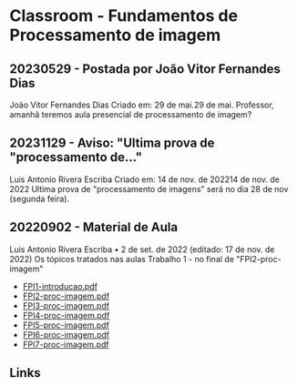 # Classroom - Fundamentos de Processamento de imagem

## 20230529 - Postada por João Vitor Fernandes Dias

João Vitor Fernandes Dias
Criado em: 29 de mai.29 de mai.
Professor, amanhã teremos aula presencial de processamento de imagem?

## 20231129 - Aviso: "Ultima prova de "processamento de…"

Luis Antonio Rivera Escriba
Criado em: 14 de nov. de 202214 de nov. de 2022
Ultima prova de "processamento de imagens" será no dia 28 de nov (segunda feira).

## 20220902 - Material de Aula

Luis Antonio Rivera Escriba
•
2 de set. de 2022 (editado: 17 de nov. de 2022)
Os tópicos tratados nas aulas
Trabalho 1 - no final de "FPI2-proc-imagem"

- [FPI1-introducao.pdf][LinkAula1]
- [FPI2-proc-imagem.pdf][LinkAula2]
- [FPI3-proc-imagem.pdf][LinkAula3]
- [FPI4-proc-imagem.pdf][LinkAula4]
- [FPI5-proc-imagem.pdf][LinkAula5]
- [FPI6-proc-imagem.pdf][LinkAula6]
- [FPI7-proc-imagem.pdf][LinkAula7]

## Links

[LinkAula1]: https://github.com/UENF-Conteudo-de-Disciplinas/INF01220-Fundamentos_de_Processamento_de_Imagens/blob/main/Files/Classroom/Materiais/FPI1-introducao.pdf
[LinkAula2]: https://github.com/UENF-Conteudo-de-Disciplinas/INF01220-Fundamentos_de_Processamento_de_Imagens/blob/main/Files/Classroom/Materiais/FPI2-proc-imagem.pdf
[LinkAula3]: https://github.com/UENF-Conteudo-de-Disciplinas/INF01220-Fundamentos_de_Processamento_de_Imagens/blob/main/Files/Classroom/Materiais/FPI3-proc-imagem.pdf
[LinkAula4]: https://github.com/UENF-Conteudo-de-Disciplinas/INF01220-Fundamentos_de_Processamento_de_Imagens/blob/main/Files/Classroom/Materiais/FPI4-proc-imagem.pdf
[LinkAula5]: https://github.com/UENF-Conteudo-de-Disciplinas/INF01220-Fundamentos_de_Processamento_de_Imagens/blob/main/Files/Classroom/Materiais/FPI5-proc-imagem.pdf
[LinkAula6]: https://github.com/UENF-Conteudo-de-Disciplinas/INF01220-Fundamentos_de_Processamento_de_Imagens/blob/main/Files/Classroom/Materiais/FPI6-proc-imagem.pdf
[LinkAula7]: https://github.com/UENF-Conteudo-de-Disciplinas/INF01220-Fundamentos_de_Processamento_de_Imagens/blob/main/Files/Classroom/Materiais/FPI5-proc-imagem.pdf
